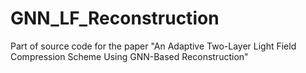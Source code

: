 # GNN_LF_Reconstruction
Part of source code for the paper "An Adaptive Two-Layer Light Field Compression Scheme Using GNN-Based Reconstruction"
